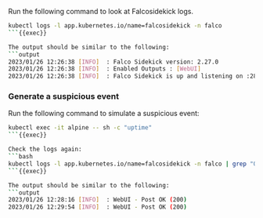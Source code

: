Run the following command to look at Falcosidekick logs.
```bash
kubectl logs -l app.kubernetes.io/name=falcosidekick -n falco
```{{exec}}

The output should be similar to the following:
```output
2023/01/26 12:26:38 [INFO]  : Falco Sidekick version: 2.27.0
2023/01/26 12:26:38 [INFO]  : Enabled Outputs : [WebUI]
2023/01/26 12:26:38 [INFO]  : Falco Sidekick is up and listening on :2801
```

### Generate a suspicious event

Run the following command to simulate a suspicious event:
```bash
kubectl exec -it alpine -- sh -c "uptime"
```{{exec}}

Check the logs again:
```bash
kubectl logs -l app.kubernetes.io/name=falcosidekick -n falco | grep "OK"
```{{exec}}

The output should be similar to the following:
```output
2023/01/26 12:28:16 [INFO]  : WebUI - Post OK (200)
2023/01/26 12:29:54 [INFO]  : WebUI - Post OK (200)
```
